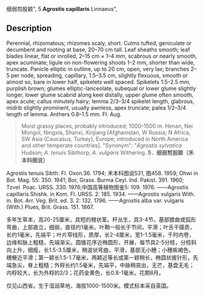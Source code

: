 细弱剪股颖",
5.**Agrostis capillaris** Linnaeus",

## Description
Perennial, rhizomatous; rhizomes scaly, short. Culms tufted, geniculate or decumbent and rooting at base, 20–70 cm tall. Leaf sheaths smooth; leaf blades linear, flat or inrolled, 2–15 cm × 1–4 mm, scabrous or nearly smooth, apex acuminate; ligule on non-flowering shoots 1–2 mm, shorter than wide, truncate. Panicle elliptic in outline, up to 20 cm, open, very lax; branches 2–5 per node, spreading, capillary, 1.5–3.5 cm, slightly flexuous, smooth or almost so, bare in lower half, spikelets well spaced. Spikelets 1.5–2.5 mm, purplish brown; glumes elliptic-lanceolate, subequal or lower glume slightly longer, lower glume scabrid along keel distally, upper glume often smooth, apex acute; callus minutely hairy; lemma 2/3–3/4 spikelet length, glabrous, midrib slightly prominent, usually awnless, apex truncate; palea 1/2–3/4 length of lemma. Anthers 0.8–1.5 mm. Fl. Aug.

> Moist grassy places, probably introduced; 1000–1500 m. Henan, Nei Mongol, Ningxia, Shanxi, Xinjiang [Afghanistan, W Russia; N Africa, SW Asia (Caucasus, Turkey), Europe; introduced in North America and other temperate countries].
  "Synonym": "*Agrostis sylvatica* Hudson; *A. tenuis* Sibthorp; *A. vulgaris* Withering.
**5．细弱剪股颖（禾本科图说）**

Agrostis tenuis Sibth. Fl. Oxon.36. 1794; 禾本科图说531, 图458. 1959; Ohwi in Bot. Mag. 55: 350. 1941; Bor, Grass. Burma Ceyl. Ind. Pakist. 391. 1960; Tzvel. Poac. URSS. 330. 1976;中国高等植物图鉴5: 109. 1976. ——Agrostis capillaris Shishk. in Kom. Fl. URSS. 2: 185. 1934. ——Agrostis vulgaris With. in. Bot. Arr. Veg. Brit. ed. 3. 2: 132. 1796. ——Agrostis alba var. vulgaris (With.) Plues, Brit. Grass. 151. 1867.

多年生草本，高20-25厘米，具短的根状茎。秆丛生，具3-4节，基部膝曲或弧形弯曲，上部直立，细弱，直径约1毫米。叶鞘一般长于节间，平滑；叶舌干膜质，长约1毫米，先端平；叶片窄线形，质厚，长2-4厘米，宽1-1.5毫米，千时内卷，边缘和脉上粗糙，先端渐尖。圆锥花序近椭圆形，开展，每节具2-5分枝，分枝斜向上升，细瘦，长1.5-3.5厘米，稍波状弯曲，平滑，基部无小穗；小穗紫褐色，穗梗近平滑；第一颖长1.5-1.7毫米，两颖近等长或第一颖稍长，椭圆状披针形，先端急尖，脊上粗糙；外稃长约1.5毫米，先端平，中脉稍突出，无芒，基盘无毛；内稃较大，长为外稃的2/3；花药金黄色，长0.8-1毫米。花期8月。

仅见山西省。生于湿润草地，海拔1000-1500米。模式标本采自英国。

